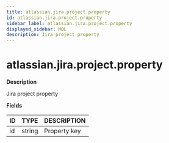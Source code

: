 ```yaml
---
title: atlassian.jira.project.property
id: atlassian.jira.project.property
sidebar_label: atlassian.jira.project.property
displayed_sidebar: MQL
description: Jira project property
---
```


# atlassian.jira.project.property

**Description**

Jira project property

**Fields**

| ID  | TYPE   | DESCRIPTION  |
| --- | ------ | ------------ |
| id  | string | Property key |
